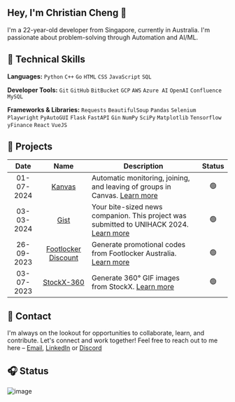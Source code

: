 ## Hey, I'm Christian Cheng 👋</h1>

I'm a 22-year-old developer from Singapore, currently in Australia. I'm passionate about problem-solving through Automation and AI/ML.

## 🧰 Technical Skills

**Languages:** `Python` `C++` `Go` `HTML` `CSS` `JavaScript` `SQL`

**Developer Tools:** `Git` `GitHub` `BitBucket` `GCP` `AWS` `Azure AI` `OpenAI` `Confluence` `MySQL`

**Frameworks & Libraries:** `Requests` `BeautifulSoup` `Pandas` `Selenium` `Playwright` `PyAutoGUI` `Flask` `FastAPI` `Gin` `NumPy` `SciPy` `Matplotlib` `Tensorflow` `yFinance` `React` `VueJS`

## 🚧 Projects

| Date | Name | Description | Status |
|:----:|:----:|-------------|:------:|
| 01-07-2024 | [Kanvas](https://github.com/christiancheng15/Kanvas) | Automatic monitoring, joining, and leaving of groups in Canvas. [Learn more](https://github.com/christiancheng15/Kanvas) | 🟢 |
| 03-03-2024 | [Gist](https://github.com/christiancheng15/UNIHACK-2024) | Your bite-sized news companion. This project was submitted to UNIHACK 2024. [Learn more](https://devpost.com/software/gist-ryfdhn) | 🟢 |
| 26-09-2023 | [Footlocker Discount](https://github.com/christiancheng15/Footlocker-10-Off) | Generate promotional codes from Footlocker Australia. [Learn more](https://github.com/christiancheng15/Footlocker-10-Off) | 🟢 |
| 03-07-2023 | [StockX-360](https://github.com/christiancheng15/StockX-360) | Generate 360° GIF images from StockX. [Learn more](https://github.com/christiancheng15/StockX-360) | 🟢 |

## 💬 Contact

I'm always on the lookout for opportunities to collaborate, learn, and contribute. Let's connect and work together! Feel free to reach out to me here – [Email](christiancheng15@gmail.com), [LinkedIn](https://www.linkedin.com/in/christiancheng15/) or [Discord](https://discordapp.com/users/910033554644295750)

## 🎧 Status

![image](https://discord-readme-badge.vercel.app/api?id=910033554644295750)
